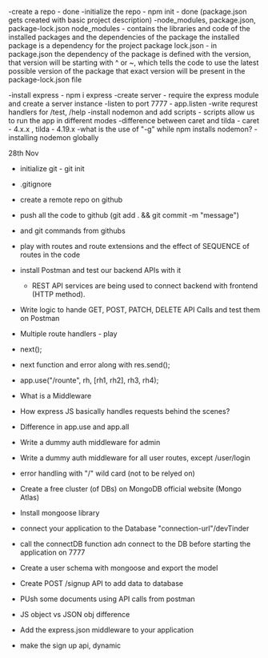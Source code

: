 -create a repo - done 
-initialize the repo - npm init - done (package.json gets created with basic project description)
-node_modules, package.json, package-lock.json 
    node_modules - contains the libraries and code of the installed packages and the dependencies of the package
    the installed package is a dependency for the project 
    package lock.json - in package.json the dependency of the package is defined with the version, that version will be 
    starting with ^ or ~, which tells the code to use the latest possible version of the package
    that exact version will be present in the package-lock.json file

-install express - npm i express
-create server - require the express module and create a server instance
-listen to port 7777 - app.listen
-write requrest handlers for /test, /help
-install nodemon and add scripts - scripts allow us to run the app in different modes
-difference between caret and tilda - caret - 4.x.x , tilda - 4.19.x
-what is the use of "-g" while npm installs nodemon? - installing nodemon globally 


28th Nov
- initialize git - git init
- .gitignore
- create a remote repo on github
- push all the code to github (git add . && git commit -m "message")
- and git commands from githubs
- play with routes and route extensions and the effect of SEQUENCE of routes in the code
- install Postman and test our backend APIs with it
  - REST API services are being used to connect backend with frontend (HTTP method).
- Write logic to hande GET, POST, PATCH, DELETE API Calls and test them on Postman

- Multiple route handlers - play 
- next();
- next function and error along with res.send();
- app.use("/rounte", rh, [rh1, rh2], rh3, rh4);
- What is a Middleware
- How express JS basically handles requests behind the scenes?
- Difference in app.use and app.all
- Write a dummy auth middleware for admin
- Write a dummy auth middleware for all user routes, except /user/login
- error handling with "/" wild card (not to be relyed on)

- Create a free cluster (of DBs) on MongoDB official website (Mongo Atlas)
- Install mongoose library
- connect your application to the Database "connection-url"/devTinder
- call the connectDB function adn connect to the DB before starting the application on 7777
- Create a user schema with mongoose and export the model
- Create POST /signup API to add data to database
- PUsh some documents using API calls from postman

- JS object vs JSON obj difference
- Add the express.json middleware to your application
- make the sign up api, dynamic


